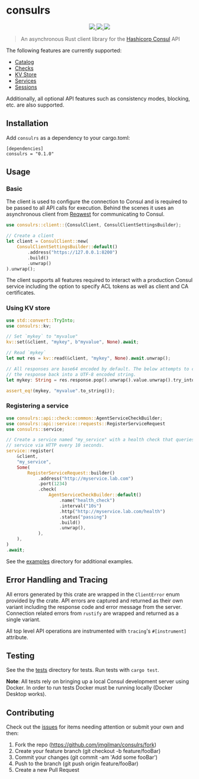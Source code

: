 # consulrs

<p align="center">
    <a href="https://crates.io/crates/consulrs">
        <img src="https://img.shields.io/crates/v/consulrs">
    </a>
    <a href="https://docs.rs/consulrs">
        <img src="https://img.shields.io/docsrs/consulrs" />
    </a>
    <a href="https://github.com/jmgilman/consulrs/actions/workflows/ci.yml">
        <img src="https://github.com/jmgilman/consulrs/actions/workflows/ci.yml/badge.svg"/>
    </a>
</p>

> An asynchronous Rust client library for the [Hashicorp Consul][1] API

The following features are currently supported:

* [Catalog](https://www.consul.io/api-docs/catalogv)
* [Checks](https://www.consul.io/api-docs/agent/check)
* [KV Store](https://www.consul.io/api-docs/kv)
* [Services](https://www.consul.io/api-docs/agent/service)
* [Sessions](https://www.consul.io/api-docs/session)

Additionally, all optional API features such as consistency modes, blocking, 
etc. are also supported. 

## Installation

Add `consulrs` as a dependency to your cargo.toml:
```
[dependencies]
consulrs = "0.1.0"
```

## Usage

### Basic

The client is used to configure the connection to Consul and is required to be
passed to all API calls for execution. Behind the scenes it uses an asynchronous
client from [Reqwest](https://docs.rs/reqwest/) for communicating to Consul.

```rust
use consulrs::client::{ConsulClient, ConsulClientSettingsBuilder};

// Create a client
let client = ConsulClient::new(
    ConsulClientSettingsBuilder::default()
        .address("https://127.0.0.1:8200")
        .build()
        .unwrap()
).unwrap();
```

The client supports all features required to interact with a production Consul
service including the option to specify ACL tokens as well as client and CA
certificates.


### Using KV store

```rust
use std::convert::TryInto;
use consulrs::kv;

// Set `mykey` to "myvalue"
kv::set(&client, "mykey", b"myvalue", None).await;

// Read `mykey`
let mut res = kv::read(&client, "mykey", None).await.unwrap();

// All responses are base64 encoded by default. The below attempts to coerce
// the response back into a UTF-8 encoded string.
let mykey: String = res.response.pop().unwrap().value.unwrap().try_into().unwrap();

assert_eq!(mykey, "myvalue".to_string());
```

### Registering a service

```rust
use consulrs::api::check::common::AgentServiceCheckBuilder;
use consulrs::api::service::requests::RegisterServiceRequest
use consulrs::service;

// Create a service named "my_service" with a health check that queries the
// service via HTTP every 10 seconds.
service::register(
    &client,
    "my_service",
    Some(
        RegisterServiceRequest::builder()
            .address("http://myservice.lab.com")
            .port(1234)
            .check(
                AgentServiceCheckBuilder::default()
                    .name("health_check")
                    .interval("10s")
                    .http("http://myservice.lab.com/health")
                    .status("passing")
                    .build()
                    .unwrap(),
            ),
    ),
)
.await;
```

See the [examples](examples) directory for additional examples.


## Error Handling and Tracing

All errors generated by this crate are wrapped in the `ClientError` enum 
provided by the crate. API errors are captured and returned as their own
variant including the response code and error message from the server. 
Connection related errors from `rustify` are wrapped and returned as a single 
variant.

All top level API operations are instrumented with `tracing`'s `#[instrument]`
attribute.

## Testing

See the the [tests](tests) directory for tests. Run tests with `cargo test`.

**Note**: All tests rely on bringing up a local Consul development server using
Docker. In order to run tests Docker must be running locally (Docker Desktop 
works).

## Contributing

Check out the [issues][2] for items needing attention or submit your own and 
then:

1. Fork the repo (https://github.com/jmgilman/consulrs/fork)
2. Create your feature branch (git checkout -b feature/fooBar)
3. Commit your changes (git commit -am 'Add some fooBar')
4. Push to the branch (git push origin feature/fooBar)
5. Create a new Pull Request

[1]: https://www.consul.io/
[2]: https://github.com/jmgilman/consulrs/issues
